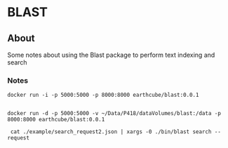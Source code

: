 # BLAST

## About
Some notes about using the Blast package to perform text indexing and search

### Notes

```
docker run -i -p 5000:5000 -p 8000:8000 earthcube/blast:0.0.1
```

```

docker run -d -p 5000:5000 -v ~/Data/P418/dataVolumes/blast:/data -p 8000:8000 earthcube/blast:0.0.1

```

```
 cat ./example/search_request2.json | xargs -0 ./bin/blast search --request
```
